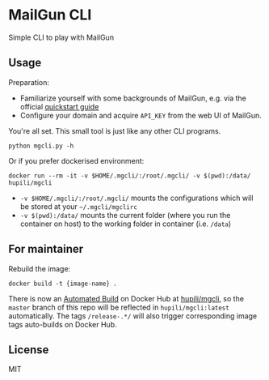 # MailGun CLI

Simple CLI to play with MailGun

## Usage

Preparation:

* Familiarize yourself with some backgrounds of MailGun, e.g. via the official [quickstart guide](http://documentation.mailgun.com/quickstart.html)
* Configure your domain and acquire `API_KEY` from the web UI of MailGun.

You're all set.
This small tool is just like any other CLI programs.

```
python mgcli.py -h
```

Or if you prefer dockerised environment:

```
docker run --rm -it -v $HOME/.mgcli/:/root/.mgcli/ -v $(pwd):/data/ hupili/mgcli
```

* `-v $HOME/.mgcli/:/root/.mgcli/` mounts the configurations which will be stored at your `~/.mgcli/mgclirc`
* `-v $(pwd):/data/` mounts the current folder (where you run the container on host) to the working folder in container (i.e. `/data`)

## For maintainer

Rebuild the image:

```
docker build -t {image-name} .
```

There is now an [Automated Build](https://docs.docker.com/docker-hub/builds/) on Docker Hub at [hupili/mgcli](https://hub.docker.com/r/hupili/mgcli/), so the `master` branch of this repo will be reflected in `hupili/mgcli:latest` automatically. The tags `/release-.*/` will also trigger corresponding image tags auto-builds on Docker Hub.

## License

MIT
